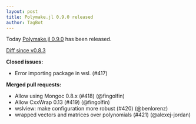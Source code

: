 ```yaml
---
layout: post
title: Polymake.jl 0.9.0 released
author: TagBot
---
```


Today [Polymake.jl 0.9.0](https://github.com/oscar-system/Polymake.jl/releases/tag/v0.9.0) has
been released.

[Diff since v0.8.3](https://github.com/oscar-system/Polymake.jl/compare/v0.8.3...v0.9.0)


**Closed issues:**
- Error importing package in wsl. (#417)

**Merged pull requests:**
- Allow using Mongoc 0.8.x (#418) (@fingolfin)
- Allow CxxWrap 0.13 (#419) (@fingolfin)
- wslview: make configuration more robust (#420) (@benlorenz)
- wrapped vectors and matrices over polynomials (#421) (@alexej-jordan)
